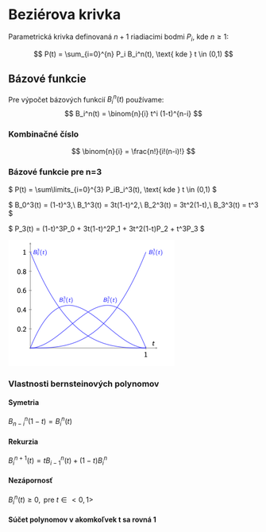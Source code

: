 # Beziérova krivka
Parametrická krivka definovaná $n+1$ riadiacimi bodmi $P_i$, kde $n \geq 1$:

$$
P(t) = \sum_{i=0}^{n} P_i B_i^n(t), \text{ kde } t \in (0,1)
$$

## Bázové funkcie

Pre výpočet bázových funkcií $B_i^n(t)$ používame:
$$
B_i^n(t) = \binom{n}{i} t^i (1-t)^{n-i}
$$

### Kombinačné číslo
$$
\binom{n}{i} = \frac{n!}{i!(n-i)!}
$$

### Bázové funkcie pre n=3
$
P(t) = \sum\limits_{i=0}^{3} P_iB_i^3(t), \text{ kde } t \in (0,1)
$ 

$
B_0^3(t) = (1-t)^3,\\
B_1^3(t) = 3t(1-t)^2,\\
B_2^3(t) = 3t^2(1-t),\\
B_3^3(t) = t^3
$

$
P_3(t) = (1-t)^3P_0 + 3t(1-t)^2P_1 + 3t^2(1-t)P_2 + t^3P_3
$

![bernstein-3](assets/bernstein-3.png)

### Vlastnosti bernsteinových polynomov
#### Symetria
$B_{n-i}^n(1-t) = B_i^n(t)$
#### Rekurzia
$B_i^{n+1}(t) = tB_{i-1}^n(t) + (1-t)B_i^n$
#### Nezápornosť
$B_i^n(t) \geq 0, \text{ pre } t \in <0,1>$
#### Súčet polynomov v akomkoľvek t sa rovná 1